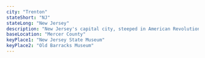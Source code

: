 ```yaml
---
city: "Trenton"
stateShort: "NJ"
stateLong: "New Jersey"
description: "New Jersey's capital city, steeped in American Revolutionary War history."
baseLocation: "Mercer County"
keyPlace1: "New Jersey State Museum"
keyPlace2: "Old Barracks Museum"
---
```

